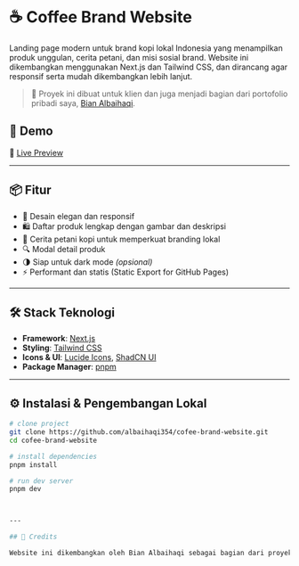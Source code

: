 # ☕ Coffee Brand Website

Landing page modern untuk brand kopi lokal Indonesia yang menampilkan produk unggulan, cerita petani, dan misi sosial brand. Website ini dikembangkan menggunakan Next.js dan Tailwind CSS, dan dirancang agar responsif serta mudah dikembangkan lebih lanjut.

> 🎯 Proyek ini dibuat untuk klien dan juga menjadi bagian dari portofolio pribadi saya, [Bian Albaihaqi](https://github.com/albaihaqi354).

## 🚀 Demo

🔗 [Live Preview](https://albaihaqi354.github.io/cofee-brand-website)  

---

## 📦 Fitur

- 🎨 Desain elegan dan responsif
- 🛍️ Daftar produk lengkap dengan gambar dan deskripsi
- 🌱 Cerita petani kopi untuk memperkuat branding lokal
- 🔍 Modal detail produk
- 🌗 Siap untuk dark mode *(opsional)*
- ⚡ Performant dan statis (Static Export for GitHub Pages)

---

## 🛠️ Stack Teknologi

- **Framework**: [Next.js](https://nextjs.org/)
- **Styling**: [Tailwind CSS](https://tailwindcss.com/)
- **Icons & UI**: [Lucide Icons](https://lucide.dev/), [ShadCN UI](https://ui.shadcn.com/)
- **Package Manager**: [pnpm](https://pnpm.io/)

---

## ⚙️ Instalasi & Pengembangan Lokal

```bash
# clone project
git clone https://github.com/albaihaqi354/cofee-brand-website.git
cd cofee-brand-website

# install dependencies
pnpm install

# run dev server
pnpm dev



---

## 🙌 Credits

Website ini dikembangkan oleh Bian Albaihaqi sebagai bagian dari proyek klien dan dokumentasi portofolio pribadi.
